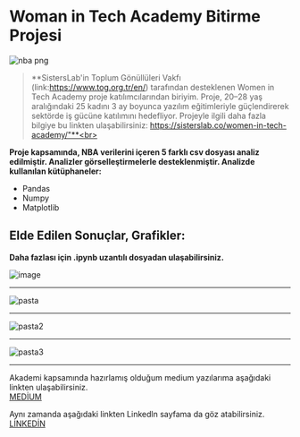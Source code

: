 # Woman in Tech Academy Bitirme Projesi


![nba png](https://user-images.githubusercontent.com/105509750/182657710-eed5eeb2-6619-4baf-87c1-cf1a46a91a15.png)


> **SistersLab'in Toplum Gönüllüleri Vakfı (link:https://www.tog.org.tr/en/) tarafından desteklenen Women in Tech Academy proje katılımcılarından biriyim. Proje, 20–28 yaş aralığındaki 25 kadını 3 ay boyunca yazılım eğitimleriyle güçlendirerek sektörde iş gücüne katılımını hedefliyor. Projeyle ilgili daha fazla bilgiye bu linkten ulaşabilirsiniz: https://sisterslab.co/women-in-tech-academy/"**<br>


**Proje kapsamında, NBA verilerini içeren 5 farklı csv dosyası analiz edilmiştir. Analizler görselleştirmelerle desteklenmiştir. Analizde kullanılan kütüphaneler:**
* Pandas
* Numpy
* Matplotlib

## Elde Edilen Sonuçlar, Grafikler:
**Daha fazlası için .ipynb uzantılı dosyadan ulaşabilirsiniz.**<br>

![image](https://user-images.githubusercontent.com/105509750/182648674-719fba2b-0c4e-462f-b93b-1c6a4d6629f9.png)
<hr>

![pasta](https://user-images.githubusercontent.com/105509750/182659683-28d2aa73-088f-4a45-be16-a7bba46cb640.png)

<hr>

![pasta2](https://user-images.githubusercontent.com/105509750/182661251-87d1628e-5748-4bf2-a9d9-b87ac1c4b11a.png)

<hr>

![pasta3](https://user-images.githubusercontent.com/105509750/182661821-1a7addbd-6fef-4e6c-9a7b-145f3427fd3e.png)

<hr>
Akademi kapsamında hazırlamış olduğum medium yazılarıma aşağıdaki linkten ulaşabilirsiniz.<br>
<a href="https://medium.com/@nrcntpkra">MEDİUM</a> <br>

Aynı zamanda aşağıdaki linkten Linkedln sayfama da göz atabilirsiniz.<br>
<a href="https://www.linkedin.com/in/nurcantopkara">LİNKEDİN</a> 








